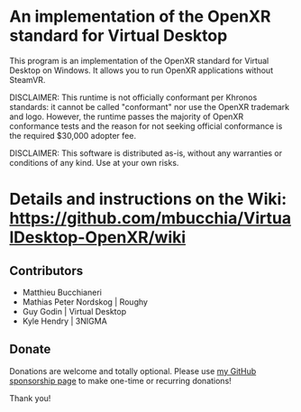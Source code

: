 # An implementation of the OpenXR standard for Virtual Desktop

This program is an implementation of the OpenXR standard for Virtual Desktop on Windows. It allows you to run OpenXR applications without SteamVR.

DISCLAIMER: This runtime is not officially conformant per Khronos standards: it cannot be called "conformant" nor use the OpenXR trademark and logo. However, the runtime passes the majority of OpenXR conformance tests and the reason for not seeking official conformance is the required $30,000 adopter fee.

DISCLAIMER: This software is distributed as-is, without any warranties or conditions of any kind. Use at your own risks.

# Details and instructions on the Wiki: https://github.com/mbucchia/VirtualDesktop-OpenXR/wiki

## Contributors

- Matthieu Bucchianeri
- Mathias Peter Nordskog | Roughy
- Guy Godin | Virtual Desktop
- Kyle Hendry | 3NIGMA

## Donate

Donations are welcome and totally optional. Please use [my GitHub sponsorship page](https://github.com/sponsors/mbucchia) to make one-time or recurring donations!

Thank you!
